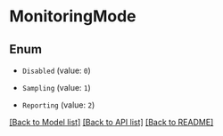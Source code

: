 # MonitoringMode


## Enum

* `Disabled` (value: `0`)

* `Sampling` (value: `1`)

* `Reporting` (value: `2`)

[[Back to Model list]](../README.md#documentation-for-models) [[Back to API list]](../README.md#documentation-for-api-endpoints) [[Back to README]](../README.md)


